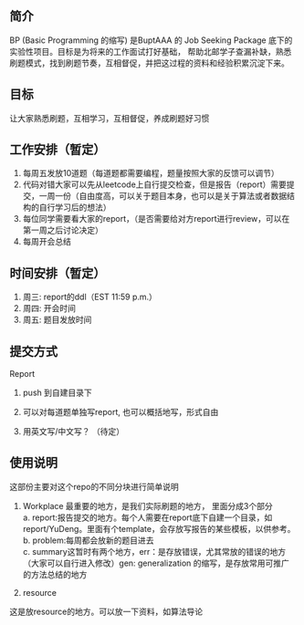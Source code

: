 ## 简介

BP (Basic Programming 的缩写) 是BuptAAA 的 Job Seeking Package 底下的实验性项目。目标是为将来的工作面试打好基础，
帮助北邮学子查漏补缺，熟悉刷题模式，找到刷题节奏，互相督促，并把这过程的资料和经验积累沉淀下来。


## 目标

让大家熟悉刷题，互相学习，互相督促，养成刷题好习惯

## 工作安排（暂定）

1.	每周五发放10道题（每道题都需要编程，题量按照大家的反馈可以调节）
2.	代码对错大家可以先从leetcode上自行提交检查，但是报告（report）需要提交，一周一份（自由度高，可以关于题目本身，也可以是关于算法或者数据结构的自行学习后的想法）
3.	每位同学需要看大家的report，（是否需要给对方report进行review，可以在第一周之后讨论决定）
4.	每周开会总结


## 时间安排（暂定）

1.	周三: report的ddl（EST 11:59 p.m.）
2.	周四: 开会时间
3.	周五: 题目发放时间

## 提交方式

Report

1.	push 到自建目录下

2.	可以对每道题单独写report, 也可以概括地写，形式自由

3.	用英文写/中文写？ （待定）


## 使用说明

这部份主要对这个repo的不同分块进行简单说明

1.	Workplace 最重要的地方，是我们实际刷题的地方， 里面分成3个部分<br>
	a.	report:报告提交的地方。每个人需要在report底下自建一个目录，如report/YuDeng。里面有个template，会存放写报告的某些模板，以供参考。<br>
	b.	problem:每周都会放新的题目进去<br>
	c.	summary这暂时有两个地方，err：是存放错误，尤其常放的错误的地方（大家可以自行进入修改）gen: generalization 的缩写，是存放常用可推广的方法总结的地方
  
2.	resource

这是放resource的地方。可以放一下资料，如算法导论

